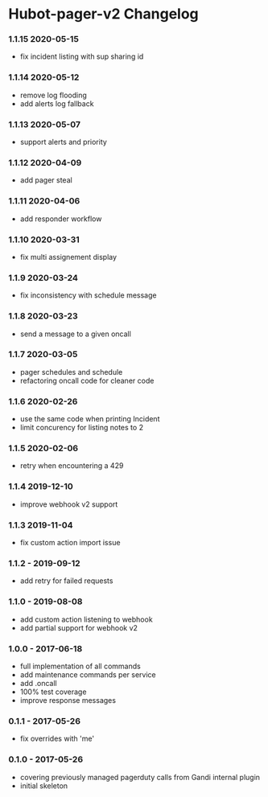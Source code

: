 Hubot-pager-v2 Changelog
==========================
### 1.1.15   2020-05-15
 - fix incident listing with sup sharing id

### 1.1.14   2020-05-12
 - remove log flooding
 - add alerts log fallback

### 1.1.13   2020-05-07
 - support alerts and priority

### 1.1.12   2020-04-09
 - add pager steal 

### 1.1.11   2020-04-06
 - add responder workflow

### 1.1.10   2020-03-31
 - fix multi assignement display

### 1.1.9   2020-03-24
 - fix inconsistency with schedule message

### 1.1.8   2020-03-23
 - send a message to a given oncall

### 1.1.7   2020-03-05
 - pager schedules and schedule
 - refactoring oncall code for cleaner code

### 1.1.6   2020-02-26
 - use the same code when printing Incident
 - limit concurency for listing notes to 2

### 1.1.5   2020-02-06
 - retry when encountering a 429

### 1.1.4   2019-12-10
- improve webhook v2 support

### 1.1.3   2019-11-04
- fix custom action import issue 

### 1.1.2 - 2019-09-12
- add retry for failed requests

### 1.1.0 - 2019-08-08
- add custom action listening to webhook
- add partial support for webhook v2

### 1.0.0 - 2017-06-18
- full implementation of all commands
- add maintenance commands per service
- add .oncall <message>
- 100% test coverage
- improve response messages

### 0.1.1 - 2017-05-26
- fix overrides with 'me'

### 0.1.0 - 2017-05-26
- covering previously managed pagerduty calls from Gandi internal plugin
- initial skeleton
